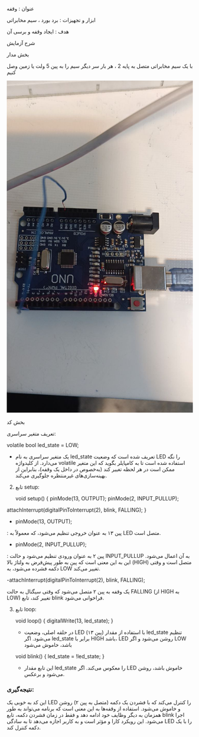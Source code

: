 عنوان : وقفه

ابزار و تجهیزات : برد بورد ، سیم مخابراتی

هدف : ایجاد وقفه و برسی آن

شرح آزمایش

بخش مدار

با یک سیم مخابراتی متصل به پایه 2 ، هر بار سر دیگر سیم را به پین 5 ولت یا زمین وصل کنیم

![code](./photo_2024-11-17_09-31-26.jpg)  

بخش کد

تعریف متغیر سراسری:

  
   volatile bool led_state = LOW;
   

   - یک متغیر سراسری به نام led_state تعریف شده است که وضعیت LED را نگه می‌دارد. از کلیدواژه volatile استفاده شده است تا به کامپایلر بگوید که این متغیر ممکن است در هر لحظه تغییر کند (به‌خصوص در داخل یک وقفه)، بنابراین از بهینه‌سازی‌های غیرمنتظره جلوگیری می‌کند.


2. تابع setup:

  
   void setup()
   {
     pinMode(13, OUTPUT);
     pinMode(2, INPUT_PULLUP);
    
 attachInterrupt(digitalPinToInterrupt(2), blink, FALLING);
   }
   

   - pinMode(13, OUTPUT);

: پین ۱۳ به عنوان خروجی تنظیم می‌شود، که معمولاً به LED متصل است.


   - pinMode(2, INPUT_PULLUP);

: پین ۲ به عنوان ورودی تنظیم می‌شود و حالت INPUT_PULLUP به آن اعمال می‌شود. این به این معنی است که پین به طور پیش‌فرض به ولتاژ بالا (HIGH) متصل است و وقتی دکمه فشرده می‌شود، به LOW تغییر می‌کند.

   -attachInterrupt(digitalPinToInterrupt(2), blink, FALLING);


یک وقفه به پین ۲ متصل می‌شود که وقتی سیگنال به حالت FALLING (از HIGH به LOW) تغییر کند، تابع blink فراخوانی می‌شود.


3. تابع loop:

  
   void loop()
   {
     digitalWrite(13, led_state);
   }

   
   - در حلقه اصلی، وضعیت LED (پین ۱۳) با استفاده از مقدار led_state تنظیم می‌شود. اگر led_state برابر با HIGH باشد، LED روشن می‌شود و اگر LOW باشد، خاموش می‌شود

  
   void blink() {
     led_state = !led_state;
   }

   
   - این تابع مقدار led_state را معکوس می‌کند. اگر LED خاموش باشد، روشن می‌شود و برعکس.


### نتیجه‌گیری:


این کد به خوبی یک LED را کنترل می‌کند که با فشردن یک دکمه (متصل به پین ۲) روشن و خاموش می‌شود. استفاده از وقفه‌ها به این معنی است که برنامه می‌تواند به طور همزمان به دیگر وظایف خود ادامه دهد و فقط در زمان فشردن دکمه، تابع blink اجرا می‌شود. این رویکرد کارا و مؤثر است و به کاربر اجازه می‌دهد تا به سادگی LED را با یک دکمه کنترل کند.